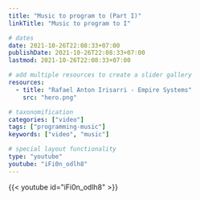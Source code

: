 ```yaml
---
title: "Music to program to (Part I)"
linkTitle: "Music to program to I"

# dates
date: 2021-10-26T22:08:33+07:00
publishDate: 2021-10-26T22:08:33+07:00
lastmod: 2021-10-26T22:08:33+07:00

# add multiple resources to create a slider gallery
resources:
  - title: "Rafael Anton Irisarri - Empire Systems"
    src: "hero.png"

# taxonomification
categories: ["video"]
tags: ["programming-music"]
keywords: ["video", "music"]

# special layout functionality
type: "youtube"
youtube: "iFi0n_odlh8"
---
```


{{< youtube id="iFi0n_odlh8" >}}
